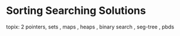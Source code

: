 # Sorting Searching Solutions 
topix:
2 pointers, sets , maps , heaps , binary search , seg-tree , pbds
